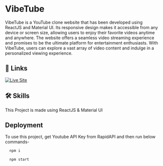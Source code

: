 
# VibeTube

VibeTube is a YouTube clone website that has been developed using ReactJS and Material UI. Its responsive design makes it accessible from any device or screen size, allowing users to enjoy their favorite videos anytime and anywhere. The website offers a seamless video streaming experience and promises to be the ultimate platform for entertainment enthusiasts. With VibeTube, users can explore a vast array of video content and indulge in a personalized viewing experience.


## 🔗 Links
[![Live Site](https://img.shields.io/badge/live_site-000?style=for-the-badge&logo=ko-fi&logoColor=white)](https://vibetube.netlify.app)

## 🛠 Skills
This Project is made using ReactJS & Material UI

## Deployment

To use this project, get Youtube API Key from RapidAPI and then run below commands-

```bash
  npm i
```
```bash
  npm start
```

